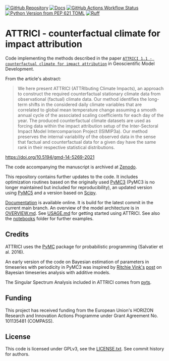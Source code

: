 <!--- pyml disable-next-line line-length, first-line-h1 -->
[![GitHub Repository](https://img.shields.io/badge/GitHub-blue?style=for-the-badge&logo=github&logoColor=white&labelColor=%23555555&color=%23838996)](https://github.com/ISI-MIP/attrici) [![Docs](https://img.shields.io/badge/Docs-%23ff8c00?style=for-the-badge)](https://isi-mip.github.io/attrici) [![GitHub Actions Workflow Status](https://img.shields.io/github/actions/workflow/status/ISI-MIP/attrici/ci.yml?style=for-the-badge)](https://github.com/ISI-MIP/attrici/actions) [![Python Version from PEP 621 TOML](https://img.shields.io/python/required-version-toml?tomlFilePath=https%3A%2F%2Fraw.githubusercontent.com%2FISI-MIP%2Fattrici%2Frefs%2Fheads%2Fpdoc%2Fpyproject.toml&style=for-the-badge)](https://github.com/ISI-MIP/attrici/blob/pdoc/pyproject.toml) [![Ruff](https://img.shields.io/endpoint?url=https://raw.githubusercontent.com/astral-sh/ruff/main/assets/badge/v2.json&style=for-the-badge)](https://github.com/astral-sh/ruff)

# ATTRICI - counterfactual climate for impact attribution

Code implementing the methods described in the paper
[`ATTRICI 1.1 - counterfactual climate for impact attribution`](https://doi.org/10.5194/gmd-14-5269-2021)
in Geoscientific Model Development.

From the article's abstract:

> We here present ATTRICI (ATTRIbuting Climate Impacts), an approach to construct the required counterfactual
> stationary climate data from observational (factual) climate data. Our method identifies the long-term shifts
> in the considered daily climate variables that are correlated to global mean temperature change assuming a smooth
> annual cycle of the associated scaling coefficients for each day of the year. The produced counterfactual climate
> datasets are used as forcing data within the impact attribution setup of the Inter-Sectoral Impact Model
> Intercomparison Project (ISIMIP3a). Our method preserves the internal variability of the observed data in the sense
> that factual and counterfactual data for a given day have the same rank in their respective statistical distributions.

<https://doi.org/10.5194/gmd-14-5269-2021>

The code accompanying the manuscript is archived at [Zenodo](https://doi.org/10.5281/zenodo.3828914).

This repository contains further updates to the code. It includes optimization routines based
on the originally used [PyMC3](https://pypi.org/project/pymc3/) (PyMC3 is no longer maintained but included for
reproducibility), an updated version using [PyMC5](https://www.pymc.io) and a version based on [Scipy](https://scipy.org/).

[Documentation](https://isi-mip.github.io/attrici) is available online.
It is build for the latest commit in the current main branch.
An overview of the model architecture is in [OVERVIEW.md](https://github.com/isi-mip/attrici/tree/main/OVERVIEW.md).
See [USAGE.md](https://github.com/isi-mip/attrici/tree/main/USAGE.md) for getting started using ATTRICI.
See also the [notebooks](https://github.com/isi-mip/attrici/tree/main/notebooks) folder for further examples.

## Credits

ATTRICI uses the [PyMC](https://www.pymc.io/) package for probabilistic programming (Salvatier et al. 2016).

An early version of the code on Bayesian estimation of parameters in timeseries with periodicity in PyMC3
was inspired by [Ritchie Vink's](https://www.ritchievink.com)
[post](https://www.ritchievink.com/blog/2018/10/09/build-facebooks-prophet-in-pymc3-bayesian-time-series-analyis-with-generalized-additive-models/)
on Bayesian timeseries analysis with additive models.

The Singular Spectrum Analysis included in ATTRICI comes from [pyts](https://pyts.readthedocs.io/en/stable/generated/pyts.decomposition.SingularSpectrumAnalysis.html).

## Funding

This project has received funding from the European Union's HORIZON Research and Innovation Actions Programme
under Grant Agreement No. 101135481 (COMPASS).

## License

This code is licensed under GPLv3, see the [LICENSE.txt](https://github.com/ISI-MIP/attrici/blob/main/LICENSE.txt).
See commit history for authors.
